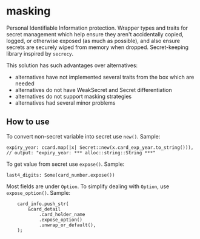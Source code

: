 # masking

Personal Identifiable Information protection.
Wrapper types and traits for secret management which help ensure they aren't accidentally copied, logged, or otherwise exposed (as much as possible), and also ensure secrets are securely wiped from memory when dropped.
Secret-keeping library inspired by `secrecy`.

This solution has such advantages over alternatives:
- alternatives have not implemented several traits from the box which are needed
- alternatives do not have WeakSecret and Secret differentiation
- alternatives do not support masking strategies
- alternatives had several minor problems

## How to use

To convert non-secret variable into secret use `new()`. Sample:

```rust,ignore
expiry_year: ccard.map(|x| Secret::new(x.card_exp_year.to_string())),
// output: "expiry_year: *** alloc::string::String ***"
```

To get value from secret use `expose()`. Sample:

```rust,ignore
last4_digits: Some(card_number.expose())
```

Most fields are under `Option`. To simplify dealing with `Option`, use `expose_option()`. Sample:

```rust,ignore
    card_info.push_str(
        &card_detail
            .card_holder_name
            .expose_option()
            .unwrap_or_default(),
    );
```

<!-- ## Files Tree Layout -->

<!-- FIXME: this table should either be generated by a script or smoke test should be introduced checking it agrees with actual structure -->
<!-- FIXME: fill missing -->

<!-- ```text

├── src                        : source code
└── tests                      : unit and integration tests

``` -->

<!--
command to generate the tree `tree -L 3 -d`
-->
